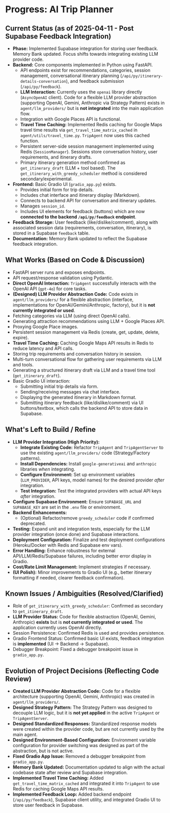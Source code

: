 # Progress: AI Trip Planner

## Current Status (as of 2025-04-11 - Post Supabase Feedback Integration)

*   **Phase:** Implemented Supabase integration for storing user feedback. Memory Bank updated. Focus shifts towards integrating existing LLM provider code.
*   **Backend:** Core components implemented in Python using FastAPI.
    *   API endpoints exist for recommendations, categories, session management, conversational itinerary planning (`/api/py/itinerary-details-conversation`), and feedback submission (`/api/py/feedback`).
    *   **LLM Interaction:** Currently uses the `openai` library directly (`AsyncOpenAI` client). Code for a flexible LLM provider abstraction (supporting OpenAI, Gemini, Anthropic via Strategy Pattern) exists in `agent/llm_providers/` but is **not integrated** into the main application flow.
    *   Integration with Google Places API is functional.
    *   **Travel Time Caching:** Implemented Redis caching for Google Maps travel time results via `get_travel_time_matrix_cached` in `agent/utils/travel_time.py`. `TripAgent` now uses this cached function.
    *   Persistent server-side session management implemented using Redis (`SessionManager`). Sessions store conversation history, user requirements, and itinerary drafts.
    *   Primary itinerary generation method confirmed as `get_itinerary_draft` (LLM + tool based). The `get_itinerary_with_greedy_scheduler` method is considered secondary/experimental.
*   **Frontend:** Basic Gradio UI (`gradio_app.py`) exists.
    *   Provides initial form for trip details.
    *   Includes chat interface and itinerary display (Markdown).
    *   Connects to backend API for conversation and itinerary updates.
    *   Manages `session_id`.
    *   Includes UI elements for feedback (buttons) which are now **connected to the backend `/api/py/feedback` endpoint**.
*   **Feedback Storage:** User feedback (like/dislike/comment), along with associated session data (requirements, conversation, itinerary), is stored in a Supabase `feedback` table.
*   **Documentation:** Memory Bank updated to reflect the Supabase feedback integration.

## What Works (Based on Code & Discussion)

*   FastAPI server runs and exposes endpoints.
*   API request/response validation using Pydantic.
*   **Direct OpenAI Interaction:** `TripAgent` successfully interacts with the OpenAI API (`gpt-4o`) for core tasks.
*   **(Designed) LLM Provider Abstraction Code:** Code exists in `agent/llm_providers/` for a flexible abstraction (interface, implementations for OpenAI/Gemini/Anthropic, factory), but it is **not currently integrated or used**.
*   Fetching categories via LLM (using direct OpenAI calls).
*   Generating attraction recommendations using LLM + Google Places API.
*   Proxying Google Place images.
*   Persistent session management via Redis (create, get, update, delete, expire).
*   **Travel Time Caching:** Caching Google Maps API results in Redis to reduce latency and API calls.
*   Storing trip requirements and conversation history in session.
*   Multi-turn conversational flow for gathering user requirements via LLM and tools.
*   Generating a structured itinerary draft via LLM and a travel time tool (`get_itinerary_draft`).
*   Basic Gradio UI interaction:
    *   Submitting initial trip details via form.
    *   Sending/receiving messages via chat interface.
    *   Displaying the generated itinerary in Markdown format.
    *   Submitting itinerary feedback (like/dislike/comment) via UI buttons/textbox, which calls the backend API to store data in Supabase.

## What's Left to Build / Refine

*   **LLM Provider Integration (High Priority):**
    *   **Integrate Existing Code:** Refactor `TripAgent` and `TripAgentServer` to use the existing `agent/llm_providers/` code (Strategy/Factory patterns).
    *   **Install Dependencies:** Install `google-generativeai` and `anthropic` libraries *when* integrating.
    *   **Configure Environment:** Set up environment variables (`LLM_PROVIDER`, API keys, model names) for the desired provider *after* integration.
    *   **Test Integration:** Test the integrated providers with actual API keys *after* integration.
*   **Configure Supabase Environment:** Ensure `SUPABASE_URL` and `SUPABASE_KEY` are set in the `.env` file or environment.
*   **Backend Enhancements:**
    *   (Optional) Refactor/remove `greedy_scheduler` code if confirmed deprecated.
*   **Testing:** Expand unit and integration tests, especially for the LLM provider integration (once done) and Supabase interactions.
*   **Deployment Configuration:** Finalize and test deployment configurations (Heroku/Docker with Redis and Supabase env vars).
*   **Error Handling:** Enhance robustness for external API/LLM/Redis/Supabase failures, including better error display in Gradio.
*   **Cost/Rate Limit Management:** Implement strategies if necessary.
*   **(UI Polish):** Minor improvements to Gradio UI (e.g., better itinerary formatting if needed, clearer feedback confirmation).

## Known Issues / Ambiguities (Resolved/Clarified)

*   Role of `get_itinerary_with_greedy_scheduler`: Confirmed as secondary to `get_itinerary_draft`.
*   **LLM Provider Status:** Code for flexible abstraction (OpenAI, Gemini, Anthropic) **exists** but is **not currently integrated or used**. The application currently uses OpenAI directly.
*   Session Persistence: Confirmed Redis is used and provides persistence.
*   Gradio Frontend Status: Confirmed basic UI exists, feedback integration is **implemented** (UI -> Backend -> Supabase).
*   Debugger Breakpoint: Fixed a debugger breakpoint issue in `gradio_app.py`.

## Evolution of Project Decisions (Reflecting Code Review)

*   **Created LLM Provider Abstraction Code:** Code for a flexible architecture (supporting OpenAI, Gemini, Anthropic) was created in `agent/llm_providers/`.
*   **Designed Strategy Pattern:** The Strategy Pattern was designed to decouple LLM logic, but it is **not yet applied** in the active `TripAgent` or `TripAgentServer`.
*   **Designed Standardized Responses:** Standardized response models were created within the provider code, but are not currently used by the main agent.
*   **Designed Environment-Based Configuration:** Environment variable configuration for provider switching was designed as part of the abstraction, but is not active.
*   **Fixed Gradio App Issue:** Removed a debugger breakpoint from `gradio_app.py`.
*   **Memory Bank Updated:** Documentation updated to align with the actual codebase state after review and Supabase integration.
*   **Implemented Travel Time Caching:** Added `get_travel_time_matrix_cached` and integrated it into `TripAgent` to use Redis for caching Google Maps API results.
*   **Implemented Feedback Loop:** Added backend endpoint (`/api/py/feedback`), Supabase client utility, and integrated Gradio UI to store user feedback in Supabase.
